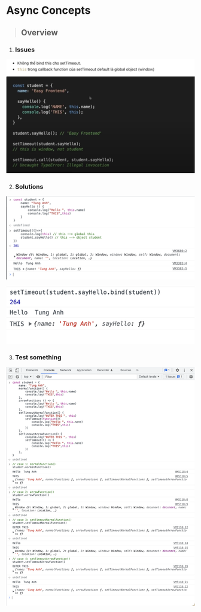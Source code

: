 # Async Concepts

> ## Overview

1. ### **Issues**

![issues](./issues.png)

2. ### **Solutions**

![wrapper function](./wrapper_function.png)

![use bind()](<./use_bind().png>)

3. ### **Test something**

![test something](./test_something.png)
